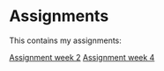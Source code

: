 # Assignments
This contains my assignments:

[Assignment week 2](https://github.com/Rstuiver97/Assignments/blob/master/Assignment_week_2.ipynb)
[Assignment week 4](https://github.com/Rstuiver97/Assignments/blob/master/Assignment_week_4-checkpoint.ipynb)
